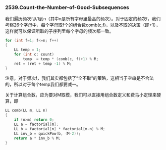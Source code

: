 ### 2539.Count-the-Number-of-Good-Subsequences

我们遍历频次f从1到n（其中n是所有字母里最高的频次）。对于固定的频次f，我们考察26个字母中，每个字母取f个的组合数comb(c,f)，以及不取的决策（即+1），这样就可以保证所取的子序列里每个字母的频次都一致。
```cpp
for (int f=1; f<=n; f++)
{
    LL temp = 1;
    for (int c: count)
        temp  = temp * (comb(c, f)+1) % M;
    ret = (ret + temp -1) % M;
}
```
注意，对于频次f，我们其实都包括了“全不取”的策略，这相当于空串是不合法的，所以对于每个temp我们都要减一。

关于计算组合数，应为要对M取模，我们可以直接用组合数定义和费马小定理来硬算，即
```cpp
LL comb(LL m, LL n)
{
    if (n>m) return 0;
    LL a = factorial[m];
    LL b = factorial[n] * factorial[m-n] % M;
    LL inv_b = quickPow(b, (M-2));    
    return a * inv_b % M;
}
```
